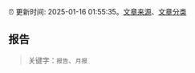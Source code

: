 :alarm_clock: 更新时间: 2025-01-16 01:55:35。[文章来源](/README.md)、[文章分类](/TAGS.md)

## 报告


> 关键字：`报告`、`月报`



